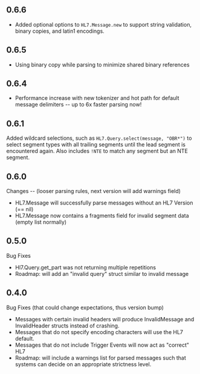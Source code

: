 
## 0.6.6

- Added optional options to `HL7.Message.new` to support string validation, binary copies, and latin1 encodings.

## 0.6.5

- Using binary copy while parsing to minimize shared binary references

## 0.6.4

- Performance increase with new tokenizer and hot path for default message delimiters -- up to 6x faster parsing now!

## 0.6.1

Added wildcard selections, such as `HL7.Query.select(message, "OBR*")` to select segment types with all trailing
segments until the lead segment is encountered again. Also includes `!NTE` to match any segment but an NTE segment.

## 0.6.0

Changes -- (looser parsing rules, next version will add warnings field)

- HL7.Message will successfully parse messages without an HL7 Version (== nil)
- HL7.Message now contains a fragments field for invalid segment data (empty list normally)

## 0.5.0

Bug Fixes

- Hl7.Query.get_part was not returning multiple repetitions
- Roadmap: will add an "invalid query" struct similar to invalid message


## 0.4.0

Bug Fixes (that could change expectations, thus version bump)

- Messages with certain invalid headers will produce InvalidMessage and InvalidHeader structs instead of crashing.
- Messages that do not specify encoding characters will use the HL7 default.
- Messages that do not include Trigger Events will now act as "correct" HL7
- Roadmap: will include a warnings list for parsed messages such that systems can decide on an appropriate strictness level.